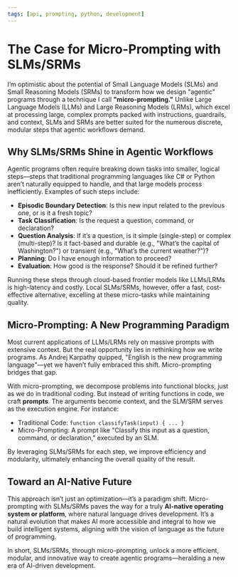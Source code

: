 ```yaml
---
tags: [api, prompting, python, development]
---
```


# The Case for Micro-Prompting with SLMs/SRMs

I’m optimistic about the potential of Small Language Models (SLMs) and Small Reasoning Models (SRMs) to transform how we design "agentic" programs through a technique I call **"micro-prompting."** Unlike Large Language Models (LLMs) and Large Reasoning Models (LRMs), which excel at processing large, complex prompts packed with instructions, guardrails, and context, SLMs and SRMs are better suited for the numerous discrete, modular steps that agentic workflows demand.

## Why SLMs/SRMs Shine in Agentic Workflows

Agentic programs often require breaking down tasks into smaller, logical steps—steps that traditional programming languages like C# or Python aren’t naturally equipped to handle, and that large models process inefficiently. Examples of such steps include:

- **Episodic Boundary Detection**: Is this new input related to the previous one, or is it a fresh topic?
- **Task Classification**: Is the request a question, command, or declaration?
- **Question Analysis**: If it’s a question, is it simple (single-step) or complex (multi-step)? Is it fact-based and durable (e.g., "What’s the capital of Washington?") or transient (e.g., "What’s the current weather?")?
- **Planning**: Do I have enough information to proceed?
- **Evaluation**: How good is the response? Should it be refined further?

Running these steps through cloud-based frontier models like LLMs/LRMs is high-latency and costly. Local SLMs/SRMs, however, offer a fast, cost-effective alternative, excelling at these micro-tasks while maintaining quality.

## Micro-Prompting: A New Programming Paradigm

Most current applications of LLMs/LRMs rely on massive prompts with extensive context. But the real opportunity lies in rethinking how we write programs. As Andrej Karpathy quipped, "English is the new programming language"—yet we haven’t fully embraced this shift. Micro-prompting bridges that gap.

With micro-prompting, we decompose problems into functional blocks, just as we do in traditional coding. But instead of writing functions in code, we craft **prompts**. The arguments become context, and the SLM/SRM serves as the execution engine. For instance:

- Traditional Code: `function classifyTask(input) { ... }`
- Micro-Prompting: A prompt like "Classify this input as a question, command, or declaration," executed by an SLM.

By leveraging SLMs/SRMs for each step, we improve efficiency and modularity, ultimately enhancing the overall quality of the result.

## Toward an AI-Native Future

This approach isn’t just an optimization—it’s a paradigm shift. Micro-prompting with SLMs/SRMs paves the way for a truly **AI-native operating system or platform**, where natural language drives development. It’s a natural evolution that makes AI more accessible and integral to how we build intelligent systems, aligning with the vision of language as the future of programming.

In short, SLMs/SRMs, through micro-prompting, unlock a more efficient, modular, and innovative way to create agentic programs—heralding a new era of AI-driven development.
